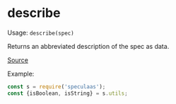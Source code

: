 describe
=====

Usage: ```describe(spec)```

Returns an abbreviated description of the spec as data.

[Source](https://github.com/mrijk/speculaas/blob/master/lib/describe.js)

Example:

```js
const s = require('speculaas');
const {isBoolean, isString} = s.utils;
```
